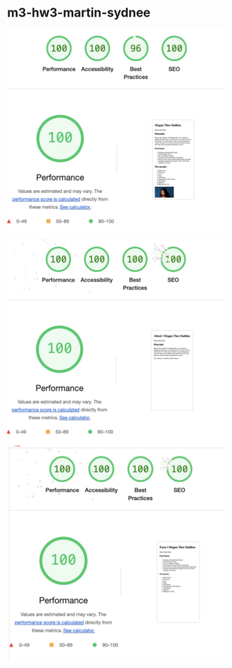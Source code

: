 # m3-hw3-martin-sydnee
![Report](page-one-mts.png)
![Report](page-two-mts.png)
![Report](page-three-mts.png)